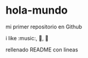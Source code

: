 # hola-mundo

mi primer repositorio en Github

i like :music:, :pizza:, :football:

rellenado README con lineas
